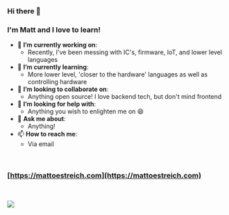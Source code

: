 ### Hi there 👋 

### I'm Matt and I love to learn!

- 🔭 **I’m currently working on**: 
  - Recently, I've been messing with IC's, firmware, IoT, and lower level languages
- 🌱 **I’m currently learning**: 
  - More lower level, 'closer to the hardware' languages as well as controlling hardware
- 👯 **I’m looking to collaborate on**: 
  - Anything open source! I love backend tech, but don't mind frontend
- 🤔 **I’m looking for help with**: 
  - Anything you wish to enlighten me on :smile:
- 💬 **Ask me about**: 
  - Anything!
- 📫 **How to reach me**: 
  - Via email 

<br />

### [https://mattoestreich.com](https://mattoestreich.com)

<br />

![](https://komarev.com/ghpvc/?username=oze4&color=green)
